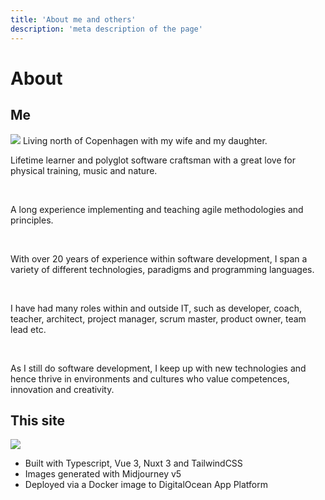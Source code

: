 ```yaml
---
title: 'About me and others'
description: 'meta description of the page'
---
```

<!-- Content of the page -->

# About

## Me


<img src="img/gothic_guitar.png" class="lg:w-72 md:w-48 w-32 float-right rounded-lg">
Living north of Copenhagen with my wife and my daughter.

<br>

Lifetime learner and polyglot software craftsman with a great love for physical training,
music and nature.

<br>


A long experience implementing and teaching agile methodologies and principles.


<br>

With over 20 years of experience within software development, I span a variety of different
technologies, paradigms and programming languages.

<br>


I have had many roles within and outside IT, such as developer, coach, teacher, architect,
project manager, scrum master, product owner, team lead etc.

<br>


As I still do software development, I keep up with new technologies and hence thrive in
environments and cultures who value competences, innovation and creativity.


## This site

<img src="img/web.png" class="lg:w-72 md:w-48 w-32 float-right rounded-lg">

* Built with Typescript, Vue 3, Nuxt 3 and TailwindCSS
* Images generated with Midjourney v5
* Deployed via a Docker image to DigitalOcean App Platform
